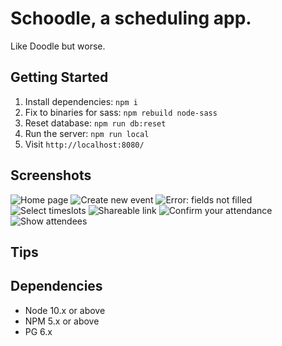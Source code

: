 Schoodle, a scheduling app. 
=========

Like Doodle but worse. 

## Getting Started

1. Install dependencies: `npm i`
2. Fix to binaries for sass: `npm rebuild node-sass`
3. Reset database: `npm run db:reset`
4. Run the server: `npm run local`
5. Visit `http://localhost:8080/`

## Screenshots

![Home page](https://github.com/nathan-ts/schoodle/blob/main/docs/home.jpg)
![Create new event](https://github.com/nathan-ts/schoodle/blob/main/docs/create-event.jpg)
![Error: fields not filled](https://github.com/nathan-ts/schoodle/blob/main/docs/error.jpg)
![Select timeslots](https://github.com/nathan-ts/schoodle/blob/main/docs/timeslot-picker.jpg)
![Shareable link](https://github.com/nathan-ts/schoodle/blob/main/docs/share-link.jpg)
![Confirm your attendance](https://github.com/nathan-ts/schoodle/blob/main/docs/confirm-attendance.jpg)
![Show attendees](https://github.com/nathan-ts/schoodle/blob/main/docs/attendees.jpg)


## Tips


## Dependencies

- Node 10.x or above
- NPM 5.x or above
- PG 6.x
